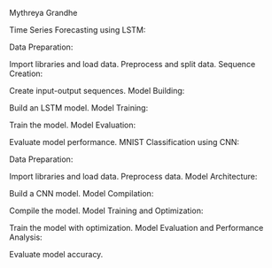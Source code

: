 Mythreya Grandhe

Time Series Forecasting using LSTM:

Data Preparation:

Import libraries and load data.
Preprocess and split data.
Sequence Creation:

Create input-output sequences.
Model Building:

Build an LSTM model.
Model Training:

Train the model.
Model Evaluation:

Evaluate model performance.
MNIST Classification using CNN:

Data Preparation:

Import libraries and load data.
Preprocess data.
Model Architecture:

Build a CNN model.
Model Compilation:

Compile the model.
Model Training and Optimization:

Train the model with optimization.
Model Evaluation and Performance Analysis:

Evaluate model accuracy.
